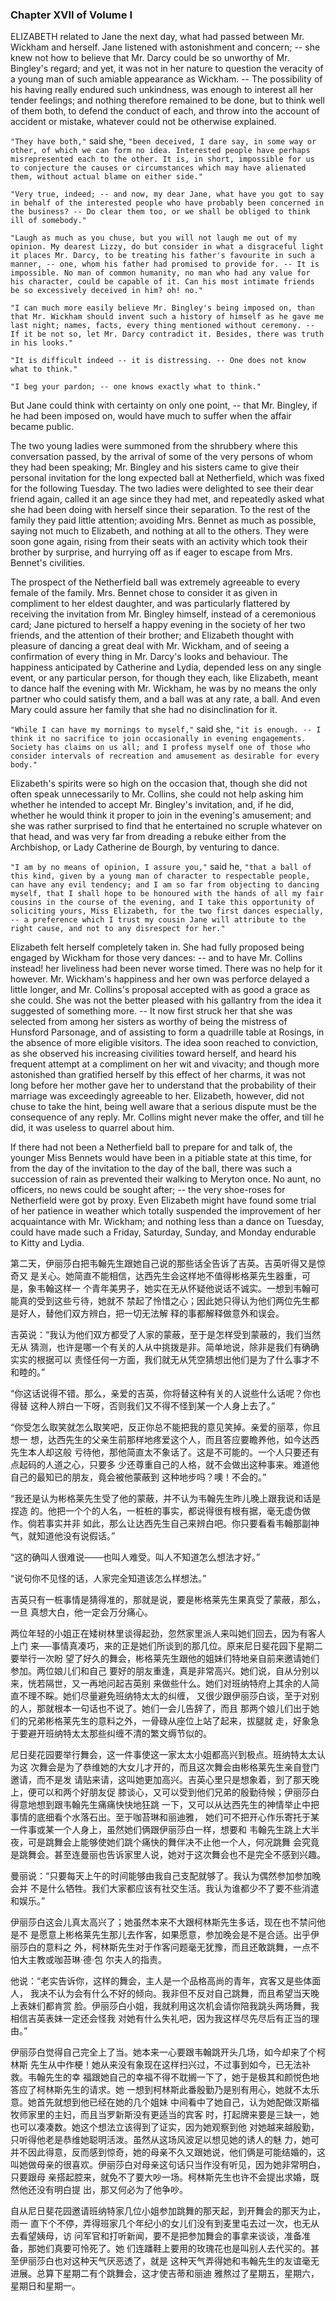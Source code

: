 ### Chapter XVII of Volume I

 ELIZABETH related to Jane the next day, what had passed between Mr. Wickham and herself. Jane listened with astonishment and concern; -- she knew not how to believe that Mr. Darcy could be so unworthy of Mr. Bingley's regard; and yet, it was not in her nature to question the veracity of a young man of such amiable appearance as Wickham. -- The possibility of his having really endured such unkindness, was enough to interest all her tender feelings; and nothing therefore remained to be done, but to think well of them both, to defend the conduct of each, and throw into the account of accident or mistake, whatever could not be otherwise explained.

```"They have both,"``` said she, ```"been deceived, I dare say, in some way or other, of which we can form no idea. Interested people have perhaps misrepresented each to the other. It is, in short, impossible for us to conjecture the causes or circumstances which may have alienated them, without actual blame on either side."```

```"Very true, indeed; -- and now, my dear Jane, what have you got to say in behalf of the interested people who have probably been concerned in the business? -- Do clear them too, or we shall be obliged to think ill of somebody."```

```"Laugh as much as you chuse, but you will not laugh me out of my opinion. My dearest Lizzy, do but consider in what a disgraceful light it places Mr. Darcy, to be treating his father's favourite in such a manner, -- one, whom his father had promised to provide for. -- It is impossible. No man of common humanity, no man who had any value for his character, could be capable of it. Can his most intimate friends be so excessively deceived in him? oh! no."```

```"I can much more easily believe Mr. Bingley's being imposed on, than that Mr. Wickham should invent such a history of himself as he gave me last night; names, facts, every thing mentioned without ceremony. -- If it be not so, let Mr. Darcy contradict it. Besides, there was truth in his looks."```

```"It is difficult indeed -- it is distressing. -- One does not know what to think."```

```"I beg your pardon; -- one knows exactly what to think."```

But Jane could think with certainty on only one point, -- that Mr. Bingley, if he had been imposed on, would have much to suffer when the affair became public.

The two young ladies were summoned from the shrubbery where this conversation passed, by the arrival of some of the very persons of whom they had been speaking; Mr. Bingley and his sisters came to give their personal invitation for the long expected ball at Netherfield, which was fixed for the following Tuesday. The two ladies were delighted to see their dear friend again, called it an age since they had met, and repeatedly asked what she had been doing with herself since their separation. To the rest of the family they paid little attention; avoiding Mrs. Bennet as much as possible, saying not much to Elizabeth, and nothing at all to the others. They were soon gone again, rising from their seats with an activity which took their brother by surprise, and hurrying off as if eager to escape from Mrs. Bennet's civilities.

The prospect of the Netherfield ball was extremely agreeable to every female of the family. Mrs. Bennet chose to consider it as given in compliment to her eldest daughter, and was particularly flattered by receiving the invitation from Mr. Bingley himself, instead of a ceremonious card; Jane pictured to herself a happy evening in the society of her two friends, and the attention of their brother; and Elizabeth thought with pleasure of dancing a great deal with Mr. Wickham, and of seeing a confirmation of every thing in Mr. Darcy's looks and behaviour. The happiness anticipated by Catherine and Lydia, depended less on any single event, or any particular person, for though they each, like Elizabeth, meant to dance half the evening with Mr. Wickham, he was by no means the only partner who could satisfy them, and a ball was at any rate, a ball. And even Mary could assure her family that she had no disinclination for it.

```"While I can have my mornings to myself,"``` said she, ```"it is enough. -- I think it no sacrifice to join occasionally in evening engagements. Society has claims on us all; and I profess myself one of those who consider intervals of recreation and amusement as desirable for every body."```

Elizabeth's spirits were so high on the occasion that, though she did not often speak unnecessarily to Mr. Collins, she could not help asking him whether he intended to accept Mr. Bingley's invitation, and, if he did, whether he would think it proper to join in the evening's amusement; and she was rather surprised to find that he entertained no scruple whatever on that head, and was very far from dreading a rebuke either from the Archbishop, or Lady Catherine de Bourgh, by venturing to dance.

```"I am by no means of opinion, I assure you,"``` said he, ```"that a ball of this kind, given by a young man of character to respectable people, can have any evil tendency; and I am so far from objecting to dancing myself, that I shall hope to be honoured with the hands of all my fair cousins in the course of the evening, and I take this opportunity of soliciting yours, Miss Elizabeth, for the two first dances especially, -- a preference which I trust my cousin Jane will attribute to the right cause, and not to any disrespect for her."```

Elizabeth felt herself completely taken in. She had fully proposed being engaged by Wickham for those very dances: -- and to have Mr. Collins instead! her liveliness had been never worse timed. There was no help for it however. Mr. Wickham's happiness and her own was perforce delayed a little longer, and Mr. Collins's proposal accepted with as good a grace as she could. She was not the better pleased with his gallantry from the idea it suggested of something more. -- It now first struck her that she was selected from among her sisters as worthy of being the mistress of Hunsford Parsonage, and of assisting to form a quadrille table at Rosings, in the absence of more eligible visitors. The idea soon reached to conviction, as she observed his increasing civilities toward herself, and heard his frequent attempt at a compliment on her wit and vivacity; and though more astonished than gratified herself by this effect of her charms, it was not long before her mother gave her to understand that the probability of their marriage was exceedingly agreeable to her. Elizabeth, however, did not chuse to take the hint, being well aware that a serious dispute must be the consequence of any reply. Mr. Collins might never make the offer, and till he did, it was useless to quarrel about him.

If there had not been a Netherfield ball to prepare for and talk of, the younger Miss Bennets would have been in a pitiable state at this time, for from the day of the invitation to the day of the ball, there was such a succession of rain as prevented their walking to Meryton once. No aunt, no officers, no news could be sought after; -- the very shoe-roses for Netherfield were got by proxy. Even Elizabeth might have found some trial of her patience in weather which totally suspended the improvement of her acquaintance with Mr. Wickham; and nothing less than a dance on Tuesday, could have made such a Friday, Saturday, Sunday, and Monday endurable to Kitty and Lydia.

第二天，伊丽莎白把韦翰先生跟她自己说的那些话全告诉了吉英。吉英听得又是惊奇又 是关心。她简直不能相信，达西先生会这样地不值得彬格莱先生器重，可是，象韦翰这样一 个青年美男子，她实在无从怀疑他说话不诚实。一想到韦翰可能真的受到这些亏待，她就不 禁起了怜惜之心；因此她只得认为他们两位先生都是好人，替他们双方辨白，把一切无法解 释的事都解释做意外和误会。

吉英说：“我认为他们双方都受了人家的蒙蔽，至于是怎样受到蒙蔽的，我们当然无从 猜测，也许是哪一个有关的人从中挑拨是非。简单地说，除非是我们有确确实实的根据可以 责怪任何一方面，我们就无从凭空猜想出他们是为了什么事才不和睦的。”

“你这话说得不错。那么，亲爱的吉英，你将替这种有关的人说些什么话呢？你也得替 这种人辨白一下呀，否则我们又不得不怪到某一个人身上去了。”

“你受怎么取笑就怎么取笑吧，反正你总不能把我的意见笑掉。亲爱的丽萃，你且想一 想，达西先生的父亲生前那样地疼爱这个人，而且答应要瞻养他，如今达西先生本人却这般 亏待他，那他简直太不象话了。这是不可能的。一个人只要还有点起码的人道之心，只要多 少还尊重自己的人格，就不会做出这种事来。难道他自己的最知已的朋友，竟会被他蒙蔽到 这种地步吗？噢！不会的。”

“我还是认为彬格莱先生受了他的蒙蔽，并不认为韦翰先生昨儿晚上跟我说和话是捏造 的。他把一个个的人名，一桩桩的事实，都说得很有根有据，毫无虚伪做作。倘若事实并非 如此，那么让达西先生自己来辨白吧。你只要看看韦翰那副神气，就知道他没有说假话。”

“这的确叫人很难说───也叫人难受。叫人不知道怎么想法才好。”

“说句你不见怪的话，人家完全知道该怎么样想法。”

吉英只有一桩事情是猜得准的，那就是说，要是彬格莱先生果真受了蒙蔽，那么，一旦 真想大白，他一定会万分痛心。

两位年轻的小姐正在矮树林里谈得起劲，忽然家里派人来叫她们回去，因为有客人上门 来──事情真凑巧，来的正是她们所谈到的那几位。原来尼日斐花园下星期二要举行一次盼 望了好久的舞会，彬格莱先生跟他的姐妹们特地亲自前来邀请她们参加。两位娘儿们和自己 要好的朋友重逢，真是非常高兴。她们说，自从分别以来，恍若隔世，又一再地问起吉英别 来做些什么。她们对班纳特府上其余的人简直不理不睬。她们尽量避免班纳特太太的纠缠， 又很少跟伊丽莎白谈，至于对别的人，那就根本一句话也不说了。她们一会儿告辞了，而且 那两个娘儿们出于她们的兄弟彬格莱先生的意料之外，一骨碌从座位上站了起来，拔腿就 走，好象急于要避开班纳特太太那些纠缠不清的繁文缛节似的。

尼日斐花园要举行舞会，这一件事使这一家太太小姐都高兴到极点。班纳特太太认为这 次舞会是为了恭维她的大女儿才开的，而且这次舞会由彬格莱先生亲自登门邀请，而不是发 请贴来请，这叫她更加高兴。吉英心里只是想象着，到了那天晚上，便可以和两个好朋友促 膝谈心，又可以受到他们兄弟的殷勤待候；伊丽莎白得意地想到跟韦翰先生痛痛快快地狂跳 一下，又可以从达西先生的神情举止中把事情的底细看个水落石出。至于咖苔琳和丽迪雅， 她们可不把开心作乐寄托于某一件事或某一个人身上，虽然她们俩跟伊丽莎白一样，想要和 韦翰先生跳上大半夜，可是跳舞会上能够使她们跳个痛快的舞伴决不止他一个人，何况跳舞 会究竟是跳舞会。甚至连曼丽也告诉家里人说，她对于这次舞会也不是完全不感到兴趣。

曼丽说：“只要每天上午的时间能够由我自己支配就够了。我认为偶然参加参加晚会并 不是什么牺牲。我们大家都应该有社交生活。我认为谁都少不了要不些消遣和娱乐。”

伊丽莎白这会儿真太高兴了；她虽然本来不大跟柯林斯先生多话，现在也不禁问他是不 是愿意上彬格莱先生那儿去作客，如果愿意，参加晚会是不是合适。出乎伊丽莎白的意料之 外，柯林斯先生对于作客问题毫无犹豫，而且还敢跳舞，一点不怕大主教或咖苔琳·德·包 尔夫人的指责。

他说：“老实告诉你，这样的舞会，主人是一个品格高尚的青年，宾客又是些体面人， 我决不认为会有什么不好的倾向。我非但不反对自己跳舞，而且希望当天晚上表妹们都肯赏 脸。伊丽莎白小姐，我就利用这次机会请你陪我跳头两场舞，我相信吉英表妹一定还会怪我 对她有什么失礼吧，因为我这样尽先尽后有正当的理由。”

伊丽莎白觉得自己完全上了当。她本来一心要跟韦翰跳开头几场，如今却来了个柯林斯 先生从中作梗！她从来没有象现在这样扫兴过，不过事到如今，已无法补救。韦翰先生的幸 福跟她自己的幸福不得不耽搁一下了，她于是极其和颜悦色地答应了柯林斯先生的请求。她 一想到柯林斯此番殷勤乃是别有用心，她就不太乐意。她首先就想到他已经在她的几个姐妹 中间看中了她自己，认为她配做汉斯福牧师家里的主妇，而且当罗新斯没有更适当的宾客 时，打起牌来要是三缺一，她也可以凑凑数。她这个想法立该得到了证实，因为她观察到他 对她越来越殷勤，只听得他老是恭维她聪明活泼。虽然从这场风波足以想见她的诱人的魅 力，她可并不因此得意，反而感到惊奇，她的母亲不久又跟她说，他们俩是可能结婚的，这 叫她做母亲的很喜欢。伊丽莎白对母亲这句话只当作没有听见，因为她非常明白，只要跟母 亲搭起腔来，就免不了要大吵一场。柯林斯先生也许不会提出求婚，既然他还没有明白提 出，那又何必为了他争吵。

自从尼日斐花园邀请班纳特家几位小姐参加跳舞的那天起，到开舞会的那天为止，雨一 直下个不停，弄得班家几个年纪小的女儿们没有到麦里屯去过一次，也无从去看望姨母，访 问军官和打听新闻，要不是把参加舞会的事拿来谈谈，准备准备，那她们真要可怜死了。她 们连蹯鞋上要用的玫瑰花也是叫别人去代买的。甚至伊丽莎白也对这种天气厌恶透了，就是 这种天气弄得她和韦翰先生的友谊毫无进展。总算下星期二有个跳舞会，这才使吉蒂和丽迪 雅熬过了星期五，星期六，星期日和星期一。



